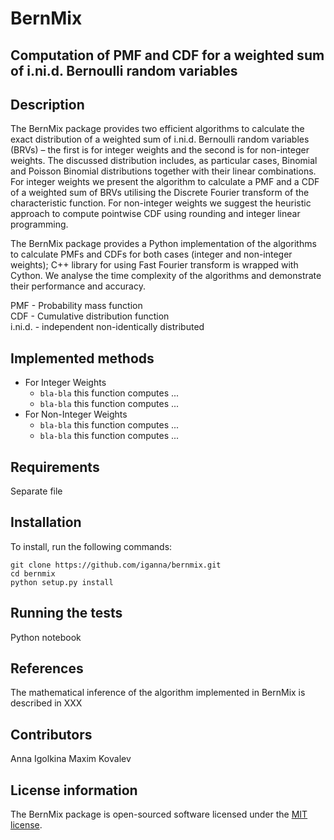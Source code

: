 # BernMix
## Computation of PMF and CDF for a weighted sum of i.ni.d. Bernoulli random variables


## Description
The BernMix package provides two efficient algorithms to calculate the exact distribution of a weighted sum of i.ni.d. Bernoulli random variables (BRVs) – the first is for integer weights and the second is for non-integer weights. The discussed distribution includes, as particular cases, Binomial and Poisson Binomial distributions together with their linear combinations. For integer weights we present the algorithm to calculate a PMF and a CDF of a weighted sum of BRVs utilising the Discrete Fourier transform of the characteristic function. For non-integer weights we suggest the heuristic approach to compute pointwise CDF using rounding and integer linear programming.  
  
The BernMix package provides a Python implementation of the algorithms to calculate PMFs and CDFs for both cases (integer and non-integer weights); C++ library for using Fast Fourier transform is wrapped with Cython. We analyse the time complexity of the algorithms and demonstrate their performance and accuracy.  

PMF -  Probability mass function  
CDF - Cumulative distribution function  
i.ni.d. - independent non-identically distributed  

## Implemented methods

* For Integer Weights
	* `bla-bla` this function computes ...
	* `bla-bla` this function computes ...
* For Non-Integer Weights
	* `bla-bla` this function computes ...
	* `bla-bla` this function computes ...


## Requirements
Separate file


## Installation
To install, run the following commands:
```
git clone https://github.com/iganna/bernmix.git
cd bernmix
python setup.py install
```


## Running the tests
Python notebook


## References

The mathematical inference of the algorithm implemented in BernMix is described in XXX

## Contributors
Anna Igolkina
Maxim Kovalev

## License information
The BernMix package is open-sourced software licensed under the [MIT license](https://opensource.org/licenses/MIT).